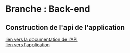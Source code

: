 # Branche : Back-end
## Construction de l'api de l'application
<a href="https://api-isen-g1-46331383ef49.herokuapp.com/docs">lien vers la documentation de l'API</a><br>
<a href="https://my-credit-g7xraeyumygdlnn6ch9zu2.streamlit.app/">lien vers l'application</a>